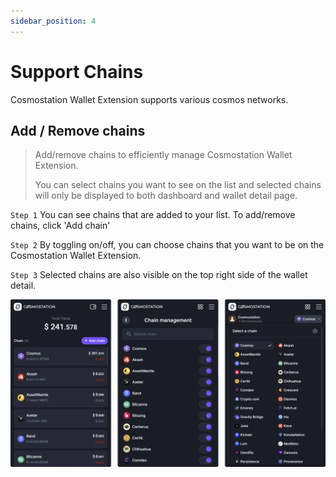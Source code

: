 ```yaml
---
sidebar_position: 4
---
```


# Support Chains

Cosmostation Wallet Extension supports various cosmos networks.

## Add / Remove chains

> Add/remove chains to efficiently manage Cosmostation Wallet Extension.
>
> You can select chains you want to see on the list and selected chains will only be displayed to both dashboard and wallet detail page.


`Step 1` You can see chains that are added to your list. To add/remove chains, click 'Add chain'

`Step 2` By toggling on/off, you can choose chains that you want to be on the Cosmostation Wallet Extension.

`Step 3` Selected chains are also visible on the top right side of the wallet detail.

![Add & Remove chains](/img/guide/extension/chains/support.png)